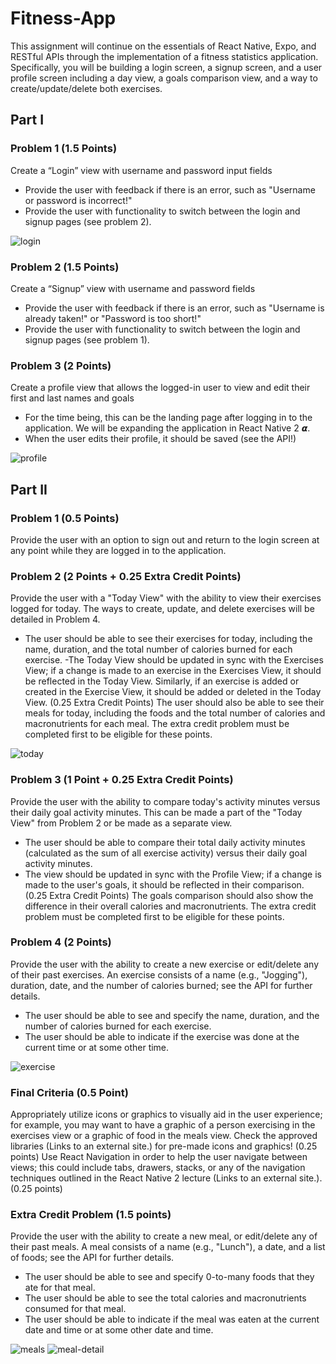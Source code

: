 # Fitness-App

This assignment will continue on the essentials of React Native, Expo, and RESTful APIs through the implementation of a fitness statistics application. 
Specifically, you will be building a login screen, a signup screen, and a user profile screen including a day view, a goals comparison view, and a way to create/update/delete both exercises.


## Part I
### Problem 1 (1.5 Points)
Create a “Login” view with username and password input fields

- Provide the user with feedback if there is an error, such as "Username or password is incorrect!"
- Provide the user with functionality to switch between the login and signup pages (see problem 2). 

![login](https://github.com/yiyedang/Fitness-App/blob/main/images/login-0.jpg)

### Problem 2 (1.5 Points)
Create a “Signup” view with username and password fields

- Provide the user with feedback if there is an error, such as "Username is already taken!" or "Password is too short!"
- Provide the user with functionality to switch between the login and signup pages (see problem 1). 



### Problem 3 (2 Points)
Create a profile view that allows the logged-in user to view and edit their first and last names and goals

- For the time being, this can be the landing page after logging in to the application. We will be expanding the application in React Native 2 𝞪.
- When the user edits their profile, it should be saved (see the API!)

![profile](https://github.com/yiyedang/Fitness-App/blob/main/images/profile-0.jpg)


## Part II
### Problem 1 (0.5 Points)
Provide the user with an option to sign out and return to the login screen at any point while they are logged in to the application.


### Problem 2 (2 Points + 0.25 Extra Credit Points)
Provide the user with a "Today View" with the ability to view their exercises logged for today. The ways to create, update, and delete exercises will be detailed in Problem 4.

- The user should be able to see their exercises for today, including the name, duration, and the total number of calories burned for each exercise.
-The Today View should be updated in sync with the Exercises View; if a change is made to an exercise in the Exercises View, it should be reflected in the Today View. Similarly, if an exercise is added or created in the Exercise View, it should be added or deleted in the Today View.
(0.25 Extra Credit Points) The user should also be able to see their meals for today, including the foods and the total number of calories and macronutrients for each meal. The extra credit problem must be completed first to be eligible for these points.

![today](https://github.com/yiyedang/Fitness-App/blob/main/images/today.jpg)

### Problem 3 (1 Point + 0.25 Extra Credit Points)
Provide the user with the ability to compare today's activity minutes versus their daily goal activity minutes. This can be made a part of the "Today View" from Problem 2 or be made as a separate view.

- The user should be able to compare their total daily activity minutes (calculated as the sum of all exercise activity) versus their daily goal activity minutes.
- The view should be updated in sync with the Profile View; if a change is made to the user's goals, it should be reflected in their comparison.
(0.25 Extra Credit Points) The goals comparison should also show the difference in their overall calories and macronutrients. The extra credit problem must be completed first to be eligible for these points.



### Problem 4 (2 Points)
Provide the user with the ability to create a new exercise or edit/delete any of their past exercises. An exercise consists of a name (e.g., "Jogging"), duration, date, and the number of calories burned; see the API for further details.

- The user should be able to see and specify the name, duration, and the number of calories burned for each exercise.
- The user should be able to indicate if the exercise was done at the current time or at some other time.
 
![exercise](https://github.com/yiyedang/Fitness-App/blob/main/images/exercise.jpg)

### Final Criteria (0.5 Point)
Appropriately utilize icons or graphics to visually aid in the user experience; for example, you may want to have a graphic of a person exercising in the exercises view or a graphic of food in the meals view. Check the approved libraries (Links to an external site.) for pre-made icons and graphics! (0.25 points)
Use React Navigation in order to help the user navigate between views; this could include tabs, drawers, stacks, or any of the navigation techniques outlined in the React Native 2 lecture (Links to an external site.). (0.25 points)
 

### Extra Credit Problem (1.5 points)
Provide the user with the ability to create a new meal, or edit/delete any of their past meals. A meal consists of a name (e.g., "Lunch"), a date, and a list of foods; see the API for further details.

- The user should be able to see and specify 0-to-many foods that they ate for that meal.
- The user should be able to see the total calories and macronutrients consumed for that meal.
- The user should be able to indicate if the meal was eaten at the current date and time or at some other date and time.

![meals](https://github.com/yiyedang/Fitness-App/blob/main/images/meals-0.jpg)
![meal-detail](https://github.com/yiyedang/Fitness-App/blob/main/images/meal-detail-0.jpg)
